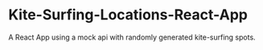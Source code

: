 # Kite-Surfing-Locations-React-App
A React App using a mock api with randomly generated kite-surfing spots.
